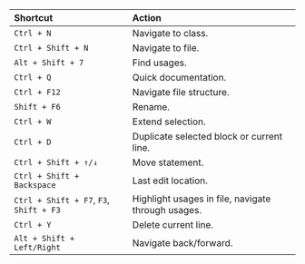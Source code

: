<!-- TITLE: PyCharm Shortcuts -->
<!-- SUBTITLE: Useful PyCharm Shortcuts -->

| Shortcut                                  | Action                                            |
|:------------------------------------------|:--------------------------------------------------|
| `Ctrl + N`                                | Navigate to class.                                 |
| `Ctrl + Shift + N`                        | Navigate to file.                                  |
| `Alt + Shift + 7`                         | Find usages.                                       |
| `Ctrl + Q`                                | Quick documentation.                               |
| `Ctrl + F12`                              | Navigate file structure.                           |
| `Shift + F6`                              | Rename.                                            |
| `Ctrl + W`                                | Extend selection.                                  |
| `Ctrl + D`                                | Duplicate selected block or current line.          |
| `Ctrl + Shift + ↑/↓`                      | Move statement.                                    |
| `Ctrl + Shift + Backspace`                | Last edit location.                                |
| `Ctrl + Shift + F7`, `F3`, `Shift + F3`   | Highlight usages in file, navigate through usages. |
| `Ctrl + Y`                                | Delete current line.                               |
| `Alt + Shift + Left/Right`                | Navigate back/forward.                             |